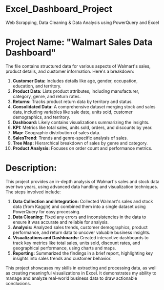 # Excel_Dashboard_Project
Web Scrapping, Data Cleaning &amp; Data Analysis using PowerQuery and Excel

# Project Name: "Walmart Sales Data Dashboard"
The file contains structured data for various aspects of Walmart's sales, product details, and customer information. Here's a breakdown:
1. **Customer Data:** Includes details like age, gender, occupation, education, and territory.
2. **Product Data:** Lists product attributes, including manufacturer, category, genre, and return rates.
3. **Returns:** Tracks product return data by territory and status.
4. **Consolidated Data:** A comprehensive dataset merging stock and sales data, including variables like sale date, units sold, customer demographics, and territory.
5. **Dashboard:** Likely contains visualizations summarizing the insights.
6. **KPI:** Metrics like total sales, units sold, orders, and discounts by year.
7. **Map:** Geographic distribution of sales data.
8. **SalesTrend:** Trends and genre-specific analysis of sales.
9. **Tree Map:** Hierarchical breakdown of sales by genre and category.
10. **Product Analysis:** Focuses on order count and performance metrics.
    

# Description:  
This project provides an in-depth analysis of Walmart's sales and stock data over two years, using advanced data handling and visualization techniques. The steps involved include:

1. **Data Collection and Integration:** Collected Walmart's sales and stock data (from Kaggle) and combined them into a single dataset using PowerQuery for easy processing.  
2. **Data Cleaning:** Fixed any errors and inconsistencies in the data to ensure it was accurate and reliable for analysis.  
3. **Analysis:** Analyzed sales trends, customer demographics, product performance, and return data to uncover valuable business insights.  
4. **Visualizations and Dashboards:** Created interactive dashboards to track key metrics like total sales, units sold, discount rates, and geographical performance, using charts and maps.  
5. **Reporting:** Summarized the findings in a brief report, highlighting key insights into sales trends and customer behavior.  

This project showcases my skills in extracting and processing data, as well as creating meaningful visualizations in Excel. It demonstrates my ability to manage and analyze real-world business data to draw actionable conclusions.
